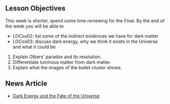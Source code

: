 Lesson Objectives
-----------------

This week is shorter, spend some time reviewing for the Final. By the end of the week you will be able to
* LOCos02: list some of the indirect evidences we have for dark matter
* LOCos03: discuss dark energy, why we think it exists in the Universe and what it could be 


1. Explain Olbers' paradox and its resolution.
2. Differentiate luminous matter from dark matter.
4. Explain what the images of the bullet cluster shows.

News Article
------------

- [Dark Energy and the Fate of the Universe](http://www.nbcnews.com/id/28256534/ns/technology_and_science-space/t/mysterious-dark-energy-demystified/#.Ubc4oOvHRqM)


